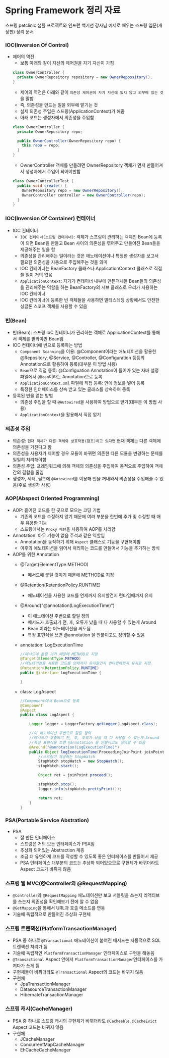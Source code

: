 # Spring Framework 정리 자료
스프링 petclinic 샘플 프로젝트와 인프런 백기선 강사님 예제로 배우는 스프링 입문(개정판) 정리 문서

### IOC(Inversion Of Control)
- 제어의 역전    
    - 보통 아래와 같이 자신의 제어권을 자기 자신이 가짐  
    ```java
    class OwnerController {
      private OwnerRepository repository = new OwnerRepossitory();
    }
    ```  
    - 제어의 역전은 아래와 같이 `의존성 제어권이 자기 자신에 있지 않고 외부에 있는 것`을 말함
    - 즉, 의존성을 만드는 일을 외부에 맡기는 것
    - 실제 의존성 주입은 스프링(ApplicationContext)가 해줌
    - 아래 코드는 생성자에서 의존성을 주입함
    ```java
    class OwnerController {
      private OwnerRepository repo;

      public OwnerController(OwnerRepository repo) {
        this.repo = repo;
      }
    }
    ```
    - OwnerController 객체를 만들려면 OwnerRepository 객체가 먼저 만들어져서 생성자에서 주입이 되어야만함 
    ```java
    class OwnerControllerTest {
      public void create() {
        OwnerRepository repo = new OwnerRepository();
        OwnerController controller = new OwnerController(repo);
      }
    }
    ```
 

### IOC(Inversion Of Container) 컨테이너
- IOC 컨테이너
  - `IOC 컨테이너(스프링 컨테이너)`: 객체가 스프링이 관리하는 객체인 Bean에 등록이 되면 Bean을 만들고 Bean 사이의 의존성을 엮어주고 만들어진 Bean들을 제공해주는 일을 함
  - 의존성을 관리해주는 일이라는 것은 애노테이션이나 특정한 생성자를 보고서 필요한 의존성을 자동으로 주입해주는 것을 의미
  - IOC 컨테이너는 BeanFactory 클래스나 ApplicationContext 클래스로 직접 쓸 일이 거의 없음
  - `ApplicationContext`: 자기가 컨테이너 내부에 만든객체들 Bean들의 의존성을 관리해주는 역할을 하는 BeanFactory의 서브 클래스로 우리가 사용하는 IOC 컨테이너
  - IOC 컨테이너에 등록한 빈 객체들을 사용하면 멀티스레딩 상황에서도 안전한 싱글톤 스코프 객체를 사용할 수 있음


### 빈(Bean)
- 빈(Bean): 스프링 IoC 컨테이너가 관리하는 객체로 ApplicationContext를 통해서 객체를 받와야만 Bean임
- IOC 컨테이너에 빈으로 등록하는 방법
  - `Component Scanning`을 이용: @Component이라는 애노테이션을 활용한 @Repository, @Service, @Controller, @Configuration 등등의 Annotation으로 활용하여 등록(대부분 이 방법 사용)
  - `Bean`으로 직접 등록: @Configuation Annotation이 들어가 있는 자바 설정 파일에서 `@Bean`이라는 Annotation으로 등록
  - `ApplicationContext.xml` 파일에 직접 등록: <bean></bean>안에 정보를 넣어 등록
  - 특정한 인터페이스를 상속 받고 있는 클래스를 상속하여 등록
- 등록된 빈을 얻는 방법
  - 의존성 주입을 할 때 `@Autowired`을 사용하여 방법으로 얻기(대부분 이 방법 사용)
  - `ApplicationContext`을 활용해서 직접 얻기


### 의존성 주입
- 의존성: `현재 객체가 다른 객체와 상호작용(참조)하고 있다면` 현재 객체는 다른 객체에 의존성을 가진다고 함
- 의존성을 사용자가 제어할 경우 모듈이 바뀌면 의존한 다른 모듈을 변경하는 문제를 일일히 처리해야함
- 의존성 주입: 프레임워크에 의해 객체의 의존성을 주입하여 동적으로 주입하여 객체 간의 결합을 줄임
- 생성자, 세터, 필드에 `@Autowired`를 이용해 빈을 꺼내와서 의존성을 주입해줄 수 있음(주로 생성자 사용)


### AOP(Abspect Oriented Programming)
- AOP: 흩어진 코드를 한 곳으로 모으는 코딩 기법  
  - 기존의 코드를 수정하지 않기 때문에 여러 부분을 한번에 추가 및 수정할 때 매우 유용한 기능
  - 스프링에서는 `Proxy 패턴`을 사용하여 AOP를 처리함
- Annotation: 아무 기능이 없음 주석과 같은 역할임  
  - Annotation을 동작하기 위해 `Aspect` 클래스로 기능을 구현해야함  
  - 이후의 애노테이션을 읽어서 처리하는 코드를 만들어서 기능을 추가하는 방식
- AOP를 위한 Annotation
  - @Target(ElementType.METHOD)
    - 메서드에 붙일 것이기 때문에 METHOD로 지정
  - @Retention(RetentionPolicy.RUNTIME)
    - 애노테이션을 사용한 코드를 언제까지 유지할건지 런타임때까지 유지  
  - @Around("@annotation(LogExecutionTime)")
    - 이 애노테이션 주변으로 할일 정의  
    - 메서드가 호출되기 전, 후, 오류가 났을 때 다 사용할 수 있는게 Around
    - Bean 이라는 어노테이션을 써도됨
    - 특정 표현식을 쓰면 @annotation 을 안붙이고도 정의할 수 있음
  - annotation: LogExecutionTime
    ```java
    //메서드에 붙일 거기 때문에 METHOD로 지정
    @Target(ElementType.METHOD)
    //애노테이션을 사용한 코드를 언제까지 유지할건지 런타임때까지 유지로 지정
    @Retention(RetentionPolicy.RUNTIME)
    public @interface LogExecutionTime {

    }
    ```

  - class: LogAspect
    ```java
    //Component에서 Bean으로 등록
    @Component
    @Aspect
    public class LogAspect {

        Logger logger = LoggerFactory.getLogger(LogAspect.class);

        //이 애노테이션 주변으로 할일 정의
        //메서드가 호출되기 전, 후, 오류가 났을 때 다 사용할 수 있는게 Around
        //특정 표현식을 쓰면 @annotation 을 안붙이고도 정의할 수 있음
        @Around("@annotation(LogExecutionTime)")
        public Object logExecutionTime(ProceedingJoinPoint joinPoint) throws Throwable {
            //스프링이 제공하는 StopWatch
            StopWatch stopWatch = new StopWatch();
            stopWatch.start();

            Object ret = joinPoint.proceed();

            stopWatch.stop();
            logger.info(stopWatch.prettyPrint());

            return ret;
        }
    }
    ```

### PSA(Portable Service Abstration)
- PSA
  - 잘 만든 인터페이스  
  - 스프링은 거의 모든 인터페이스가 PSA임  
  - 추상화 되어있는 Abstraction 계층  
  - 조금 더 유연하게 코드를 작성할 수 있도록 좋은 인터페이스를 만들어서 제공  
  - PSA 인터페이스 대부분의 코드는 추상화 되어있으므로 구현체가 바뀌더라도 Aspect 코드가 바뀌지 않음  


### 스프링 웹 MVC(@Controller와 @RequestMapping)
- `@Controller`과 `@RequestMapping` 애노테이션만 보고 서블릿을 쓰는지 리액티브를 쓰는지 의존성을 확인해보기 전에 알 수 없음
- `@GetMapping`을 통해서 URL과 호출 메소드를 연동
- 기술에 독립적으로 만들어진 추상화 구현체  


### 스프링 트랜잭션(PlatformTransactionManager)
- PSA 중 하나로 `@Transactional` 애노테이션이 붙여진 매서드는 자동적으로 SQL 트랜잭션 처리가 됨
- 기술에 독립적인 `PlatformTransactionManager` 인터페이스로 구현을 해놓음
- `@Transactional` Aspect 안에서 `PlatformTransactionManager`인터페이스를 가져다가 쓰게 됨  
- 구현체들이 바뀌더라도 `@Transactional` Aspect의 코드는 바뀌지 않음  
- 구현체
  - JpaTransactionManager
  - DatasourceTransactionManager
  - HibernateTransactionManager


### 스프링 캐시(CacheManager)
- PSA 중 하나로 스프링 캐시의 구현체가 바뀌더라도 `@Cacheable`, `@CacheEvict` Aspect 코드는 바뀌지 않음  
- 구현체
  - JCacheManager
  - ConcurrentMapCacheManager
  - EhCacheCacheManager
